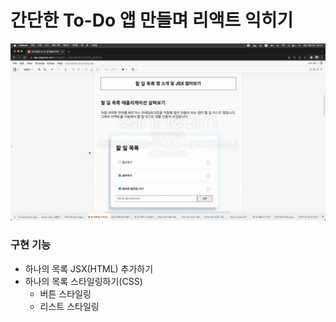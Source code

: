 # 간단한 To-Do 앱 만들며 리액트 익히기

![alt text](image.png)

### 구현 기능

- 하나의 목록 JSX(HTML) 추가하기
- 하나의 목록 스타일링하기(CSS)
  - 버튼 스타일링
  - 리스트 스타일링

